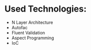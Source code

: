 # Used Technologies:
- N Layer Architecture
- Autofac
- Fluent Validation
- Aspect Programming
- IoC

